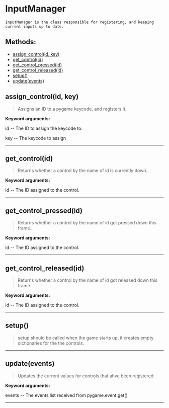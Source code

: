 # InputManager 
 ```
 InputManager is the class responsible for registering, and keeping current inputs up to date. 
```
## Methods: 
* [assign_control(id, key)](#assign_controlid-key) 
* [get_control(id)](#get_controlid) 
* [get_control_pressed(id)](#get_control_pressedid) 
* [get_control_released(id)](#get_control_releasedid) 
* [setup()](#setup) 
* [update(events)](#updateevents) 
## assign_control(id, key) 

  

 > Assigns an ID to a pygame keycode, and registers it.

 

 **Keyword arguments:**

 id -- The ID to assign the keycode to.

 key -- The keycode to assign 

 --- 
## get_control(id) 

  

 > Returns whether a control by the name of id is currently down.

 

 **Keyword arguments:**

 id -- The ID assigned to the control. 

 --- 
## get_control_pressed(id) 

  

 > Returns whether a control by the name of id got pressed down this frame.

 

 **Keyword arguments:**

 id -- The ID assigned to the control. 

 --- 
## get_control_released(id) 

  

 > Returns whether a control by the name of id got released down this frame.

 

 **Keyword arguments:**

 id -- The ID assigned to the control. 

 --- 
## setup() 

  

 > setup should be called when the game starts up, it creates empty dictionaries for the the controls. 

 --- 
## update(events) 

  

 > Updates the current values for controls that ahve been registered.

 

 **Keyword arguments:**

 events -- The events list received from pygame.event.get() 

 --- 
